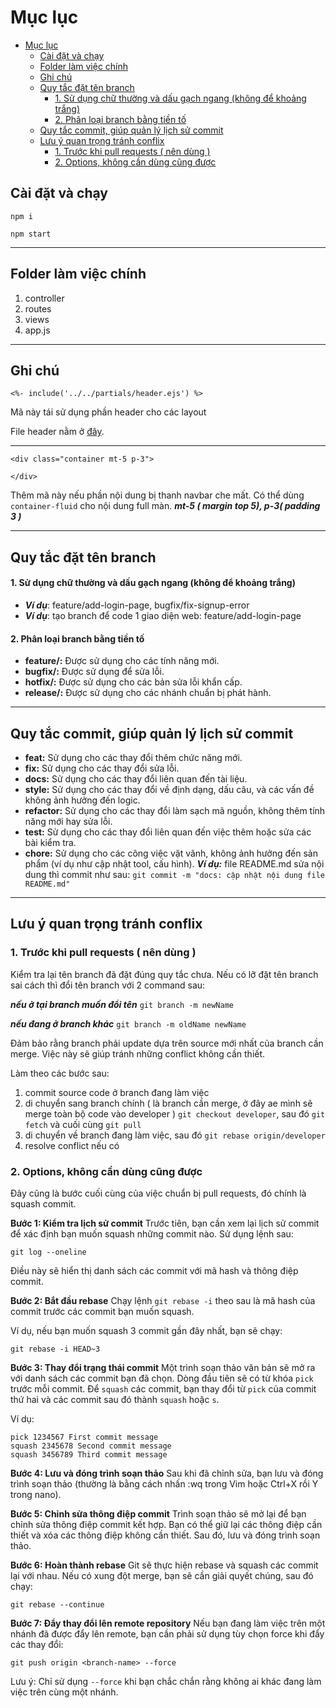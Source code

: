 # Mục lục

- [Mục lục](#mục-lục)
  - [Cài đặt và chạy](#cài-đặt-và-chạy)
  - [Folder làm việc chính](#folder-làm-việc-chính)
  - [Ghi chú](#ghi-chú)
  - [Quy tắc đặt tên branch](#quy-tắc-đặt-tên-branch)
    - [1. Sử dụng chữ thường và dấu gạch ngang (không để khoảng trắng)](#1-sử-dụng-chữ-thường-và-dấu-gạch-ngang-không-để-khoảng-trắng)
    - [2. Phân loại branch bằng tiền tố](#2-phân-loại-branch-bằng-tiền-tố)
  - [Quy tắc commit, giúp quản lý lịch sử commit](#quy-tắc-commit-giúp-quản-lý-lịch-sử-commit)
  - [Lưu ý quan trọng tránh conflix](#lưu-ý-quan-trọng-tránh-conflix)
    - [1. Trước khi pull requests ( nên dùng )](#1-trước-khi-pull-requests--nên-dùng-)
    - [2. Options, không cần dùng cũng được](#2-options-không-cần-dùng-cũng-được)

## Cài đặt và chạy

```
npm i
```

```
npm start
```

---

## Folder làm việc chính

1. controller
2. routes
3. views
4. app.js

---

## Ghi chú

```
<%- include('../../partials/header.ejs') %>
```

Mã này tái sử dụng phần header cho các layout

File header nằm ở [đây](views/partials/header.ejs).

---

```
<div class="container mt-5 p-3">

</div>
```

Thêm mã này nếu phần nội dung bị thanh navbar che mất. Có thể dùng `container-fluid`
cho nội dung full màn. **_mt-5 ( margin top 5), p-3( padding 3 )_**

---

## Quy tắc đặt tên branch

#### 1. Sử dụng chữ thường và dấu gạch ngang (không để khoảng trắng)

- **_Ví dụ_**: feature/add-login-page, bugfix/fix-signup-error
- **_Ví dụ_**: tạo branch để code 1 giao diện web: feature/add-login-page

#### 2. Phân loại branch bằng tiền tố

- **feature/:** Được sử dụng cho các tính năng mới.
- **bugfix/:** Được sử dụng để sửa lỗi.
- **hotfix/:** Được sử dụng cho các bản sửa lỗi khẩn cấp.
- **release/:** Được sử dụng cho các nhánh chuẩn bị phát hành.

---

## Quy tắc commit, giúp quản lý lịch sử commit

- **feat:** Sử dụng cho các thay đổi thêm chức năng mới.
- **fix:** Sử dụng cho các thay đổi sửa lỗi.
- **docs:** Sử dụng cho các thay đổi liên quan đến tài liệu.
- **style:** Sử dụng cho các thay đổi về định dạng, dấu câu, và các vấn đề không ảnh hưởng đến logic.
- **refactor:** Sử dụng cho các thay đổi làm sạch mã nguồn, không thêm tính năng mới hay sửa lỗi.
- **test:** Sử dụng cho các thay đổi liên quan đến việc thêm hoặc sửa các bài kiểm tra.
- **chore:** Sử dụng cho các công việc vặt vãnh, không ảnh hưởng đến sản phẩm (ví dụ như cập nhật tool, cấu hình).
  **_Ví dụ:_** file README.md sửa nội dung thì commit như sau: `git commit -m "docs: cập nhật nội dung file README.md"`

---

## Lưu ý quan trọng tránh conflix

### 1. Trước khi pull requests ( nên dùng )

Kiểm tra lại tên branch đã đặt đúng quy tắc chưa. Nếu có lỡ đặt tên branch sai cách thì đổi tên branch với 2 command sau:

**_nếu ở tại branch muốn đổi tên_**
`git branch -m newName`

**_nếu đang ở branch khác_**
`git branch -m oldName newName`

Đảm bảo rằng branch phải update dựa trên source mới nhất của branch cần merge. Việc này sẽ giúp tránh những conflict không cần thiết.

Làm theo các bước sau:

1. commit source code ở branch đang làm việc
2. di chuyển sang branch chính ( là branch cần merge, ở đây ae mình sẽ merge toàn bộ code vào developer ) `git checkout developer`, sau đó `git fetch` và cuối cùng `git pull`
3. di chuyển về branch đang làm việc, sau đó `git rebase origin/developer`
4. resolve conflict nếu có

### 2. Options, không cần dùng cũng được

Đây cũng là bước cuối cùng của việc chuẩn bị pull requests, đó chính là squash commit.

**Bước 1: Kiểm tra lịch sử commit**
Trước tiên, bạn cần xem lại lịch sử commit để xác định bạn muốn squash những commit nào. Sử dụng lệnh sau:

`git log --oneline`

Điều này sẽ hiển thị danh sách các commit với mã hash và thông điệp commit.

**Bước 2: Bắt đầu rebase**
Chạy lệnh `git rebase -i` theo sau là mã hash của commit trước các commit bạn muốn squash.

Ví dụ, nếu bạn muốn squash 3 commit gần đây nhất, bạn sẽ chạy:

`git rebase -i HEAD~3`

**Bước 3: Thay đổi trạng thái commit**
Một trình soạn thảo văn bản sẽ mở ra với danh sách các commit bạn đã chọn. Dòng đầu tiên sẽ có từ khóa `pick` trước mỗi commit. Để `squash` các commit, bạn thay đổi từ `pick` của commit thứ hai và các commit sau đó thành `squash` hoặc `s`.

Ví dụ:

```
pick 1234567 First commit message
squash 2345678 Second commit message
squash 3456789 Third commit message
```

**Bước 4: Lưu và đóng trình soạn thảo**
Sau khi đã chỉnh sửa, bạn lưu và đóng trình soạn thảo (thường là bằng cách nhấn :wq trong Vim hoặc Ctrl+X rồi Y trong nano).

**Bước 5: Chỉnh sửa thông điệp commit**
Trình soạn thảo sẽ mở lại để bạn chỉnh sửa thông điệp commit kết hợp. Bạn có thể giữ lại các thông điệp cần thiết và xóa các thông điệp không cần thiết. Sau đó, lưu và đóng trình soạn thảo.

**Bước 6: Hoàn thành rebase**
Git sẽ thực hiện rebase và squash các commit lại với nhau. Nếu có xung đột merge, bạn sẽ cần giải quyết chúng, sau đó chạy:

`git rebase --continue`

**Bước 7: Đẩy thay đổi lên remote repository**
Nếu bạn đang làm việc trên một nhánh đã được đẩy lên remote, bạn cần phải sử dụng tùy chọn force khi đẩy các thay đổi:

`git push origin <branch-name> --force`

Lưu ý: Chỉ sử dụng `--force` khi bạn chắc chắn rằng không ai khác đang làm việc trên cùng một nhánh.
